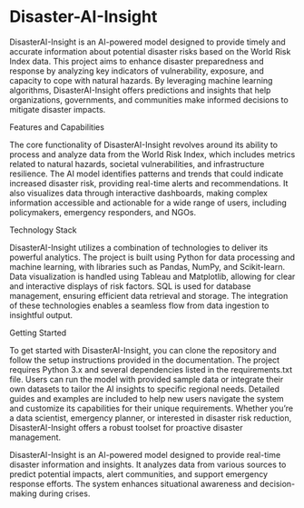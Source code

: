 # Disaster-AI-Insight

DisasterAI-Insight is an AI-powered model designed to provide timely and accurate information about potential disaster risks based on the World Risk Index data. This project aims to enhance disaster preparedness and response by analyzing key indicators of vulnerability, exposure, and capacity to cope with natural hazards. By leveraging machine learning algorithms, DisasterAI-Insight offers predictions and insights that help organizations, governments, and communities make informed decisions to mitigate disaster impacts.

Features and Capabilities

The core functionality of DisasterAI-Insight revolves around its ability to process and analyze data from the World Risk Index, which includes metrics related to natural hazards, societal vulnerabilities, and infrastructure resilience. The AI model identifies patterns and trends that could indicate increased disaster risk, providing real-time alerts and recommendations. It also visualizes data through interactive dashboards, making complex information accessible and actionable for a wide range of users, including policymakers, emergency responders, and NGOs.

Technology Stack

DisasterAI-Insight utilizes a combination of technologies to deliver its powerful analytics. The project is built using Python for data processing and machine learning, with libraries such as Pandas, NumPy, and Scikit-learn. Data visualization is handled using Tableau and Matplotlib, allowing for clear and interactive displays of risk factors. SQL is used for database management, ensuring efficient data retrieval and storage. The integration of these technologies enables a seamless flow from data ingestion to insightful output.

Getting Started

To get started with DisasterAI-Insight, you can clone the repository and follow the setup instructions provided in the documentation. The project requires Python 3.x and several dependencies listed in the requirements.txt file. Users can run the model with provided sample data or integrate their own datasets to tailor the AI insights to specific regional needs. Detailed guides and examples are included to help new users navigate the system and customize its capabilities for their unique requirements. Whether you’re a data scientist, emergency planner, or interested in disaster risk reduction, DisasterAI-Insight offers a robust toolset for proactive disaster management.







DisasterAI-Insight is an AI-powered model designed to provide real-time disaster information and insights. It analyzes data from various sources to predict potential impacts, alert communities, and support emergency response efforts. The system enhances situational awareness and decision-making during crises.
